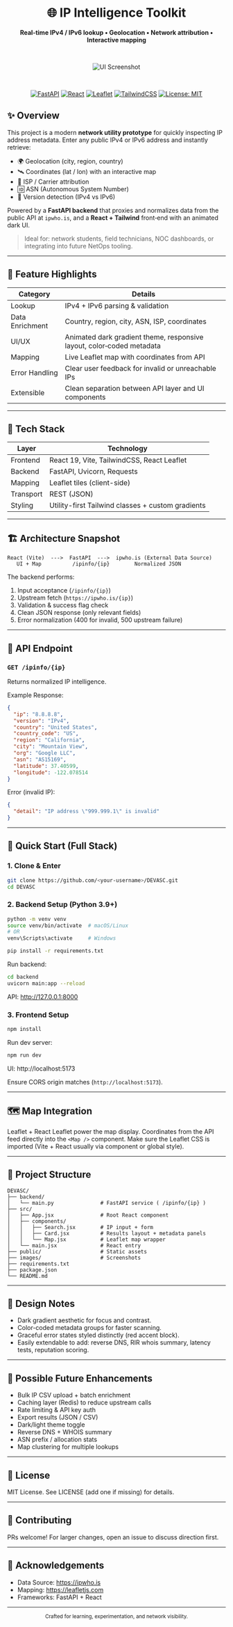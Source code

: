 <div align="center">

# 🌐 IP Intelligence Toolkit

<strong>Real‑time IPv4 / IPv6 lookup • Geolocation • Network attribution • Interactive mapping</strong>

<br/>

![UI Screenshot](./images/Screenshot%20Repo%202.png)

<br/>

[![FastAPI](https://img.shields.io/badge/FastAPI-%23009688.svg?style=for-the-badge&logo=fastapi&logoColor=white)](https://fastapi.tiangolo.com/) 
[![React](https://img.shields.io/badge/React-20232A.svg?style=for-the-badge&logo=react&logoColor=61DAFB)](https://react.dev/) 
[![Leaflet](https://img.shields.io/badge/Leaflet-199900.svg?style=for-the-badge&logo=leaflet&logoColor=white)](https://leafletjs.com/) 
[![TailwindCSS](https://img.shields.io/badge/TailwindCSS-0F172A.svg?style=for-the-badge&logo=tailwindcss&logoColor=38BDF8)](https://tailwindcss.com/) 
[![License: MIT](https://img.shields.io/badge/License-MIT-purple.svg?style=for-the-badge)](#license)

</div>

## ✨ Overview
This project is a modern **network utility prototype** for quickly inspecting IP address metadata. Enter any public IPv4 or IPv6 address and instantly retrieve:

- 🌍 Geolocation (city, region, country)
- 🛰️ Coordinates (lat / lon) with an interactive map
- 🏢 ISP / Carrier attribution
- 🆔 ASN (Autonomous System Number)
- 🔎 Version detection (IPv4 vs IPv6)

Powered by a **FastAPI backend** that proxies and normalizes data from the public API at `ipwho.is`, and a **React + Tailwind** front‑end with an animated dark UI.

> Ideal for: network students, field technicians, NOC dashboards, or integrating into future NetOps tooling.

---

## 🚀 Feature Highlights
| Category | Details |
|----------|---------|
| Lookup | IPv4 + IPv6 parsing & validation |
| Data Enrichment | Country, region, city, ASN, ISP, coordinates |
| UI/UX | Animated dark gradient theme, responsive layout, color‑coded metadata |
| Mapping | Live Leaflet map with coordinates from API |
| Error Handling | Clear user feedback for invalid or unreachable IPs |
| Extensible | Clean separation between API layer and UI components |

---

## 🧩 Tech Stack
| Layer | Technology |
|-------|------------|
| Frontend | React 19, Vite, TailwindCSS, React Leaflet |
| Backend | FastAPI, Uvicorn, Requests |
| Mapping | Leaflet tiles (client-side) |
| Transport | REST (JSON) |
| Styling | Utility-first Tailwind classes + custom gradients |

---

## 🏗️ Architecture Snapshot
```
React (Vite)  --->  FastAPI  --->  ipwho.is (External Data Source)
   UI + Map          /ipinfo/{ip}        Normalized JSON
```

The backend performs:
1. Input acceptance (`/ipinfo/{ip}`)
2. Upstream fetch (`https://ipwho.is/{ip}`)
3. Validation & success flag check
4. Clean JSON response (only relevant fields)
5. Error normalization (400 for invalid, 500 upstream failure)

---

## 🔌 API Endpoint
### `GET /ipinfo/{ip}`
Returns normalized IP intelligence.

Example Response:
```json
{
  "ip": "8.8.8.8",
  "version": "IPv4",
  "country": "United States",
  "country_code": "US",
  "region": "California",
  "city": "Mountain View",
  "org": "Google LLC",
  "asn": "AS15169",
  "latitude": 37.40599,
  "longitude": -122.078514
}
```

Error (invalid IP):
```json
{
  "detail": "IP address \"999.999.1\" is invalid"
}
```

---

## 🧪 Quick Start (Full Stack)

### 1. Clone & Enter
```bash
git clone https://github.com/<your-username>/DEVASC.git
cd DEVASC
```

### 2. Backend Setup (Python 3.9+)
```bash
python -m venv venv
source venv/bin/activate  # macOS/Linux
# OR
venv\Scripts\activate     # Windows

pip install -r requirements.txt
```

Run backend:
```bash
cd backend
uvicorn main:app --reload
```
API: http://127.0.0.1:8000

### 3. Frontend Setup
```bash
npm install
```

Run dev server:
```bash
npm run dev
```
UI: http://localhost:5173

Ensure CORS origin matches (`http://localhost:5173`).

---

## 🗺️ Map Integration
Leaflet + React Leaflet power the map display. Coordinates from the API feed directly into the `<Map />` component. Make sure the Leaflet CSS is imported (Vite + React usually via component or global style).

---

## 📁 Project Structure
```
DEVASC/
├── backend/
│   └── main.py               # FastAPI service ( /ipinfo/{ip} )
├── src/
│   ├── App.jsx               # Root React component
│   ├── components/
│   │   ├── Search.jsx        # IP input + form
│   │   ├── Card.jsx          # Results layout + metadata panels
│   │   └── Map.jsx           # Leaflet map wrapper
│   └── main.jsx              # React entry
├── public/                   # Static assets
├── images/                   # Screenshots
├── requirements.txt
├── package.json
└── README.md
```

---

## 🧠 Design Notes
- Dark gradient aesthetic for focus and contrast.
- Color-coded metadata groups for faster scanning.
- Graceful error states styled distinctly (red accent block).
- Easily extendable to add: reverse DNS, RIR whois summary, latency tests, reputation scoring.

---

## 🔮 Possible Future Enhancements
- Bulk IP CSV upload + batch enrichment
- Caching layer (Redis) to reduce upstream calls
- Rate limiting & API key auth
- Export results (JSON / CSV)
- Dark/light theme toggle
- Reverse DNS + WHOIS summary
- ASN prefix / allocation stats
- Map clustering for multiple lookups

---

## 🧾 License
MIT License. See LICENSE (add one if missing) for details.

---

## 🤝 Contributing
PRs welcome! For larger changes, open an issue to discuss direction first.

---

## 🙌 Acknowledgements
- Data Source: https://ipwho.is
- Mapping: https://leafletjs.com
- Frameworks: FastAPI + React

---

<div align="center">
<sub>Crafted for learning, experimentation, and network visibility.</sub>
</div>
